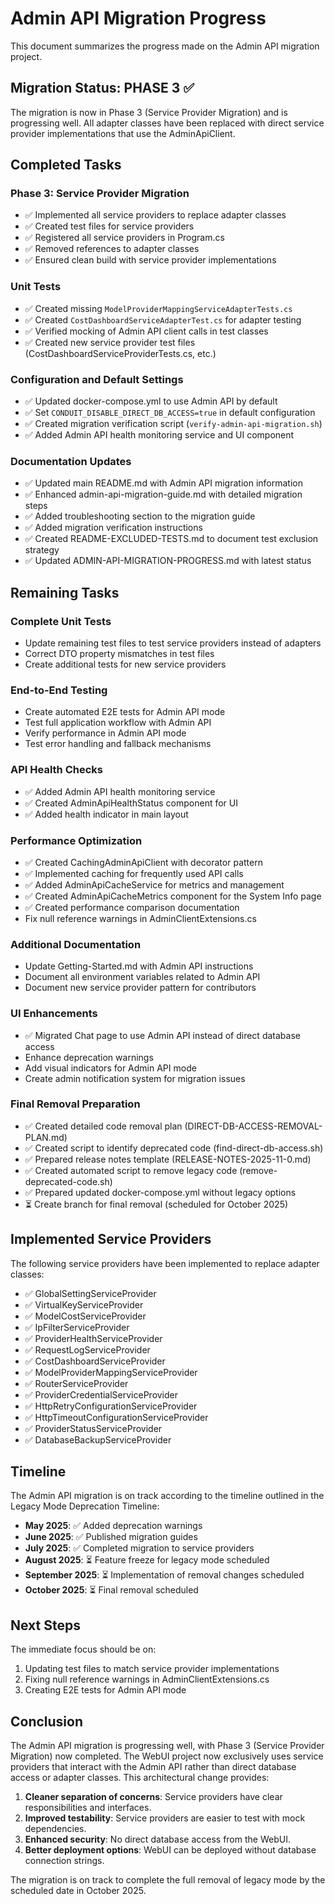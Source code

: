 # Admin API Migration Progress

This document summarizes the progress made on the Admin API migration project.

## Migration Status: PHASE 3 ✅

The migration is now in Phase 3 (Service Provider Migration) and is progressing well. All adapter classes have been replaced with direct service provider implementations that use the AdminApiClient.

## Completed Tasks

### Phase 3: Service Provider Migration
- ✅ Implemented all service providers to replace adapter classes
- ✅ Created test files for service providers
- ✅ Registered all service providers in Program.cs
- ✅ Removed references to adapter classes
- ✅ Ensured clean build with service provider implementations

### Unit Tests
- ✅ Created missing `ModelProviderMappingServiceAdapterTests.cs`
- ✅ Created `CostDashboardServiceAdapterTest.cs` for adapter testing
- ✅ Verified mocking of Admin API client calls in test classes
- ✅ Created new service provider test files (CostDashboardServiceProviderTests.cs, etc.)

### Configuration and Default Settings
- ✅ Updated docker-compose.yml to use Admin API by default
- ✅ Set `CONDUIT_DISABLE_DIRECT_DB_ACCESS=true` in default configuration
- ✅ Created migration verification script (`verify-admin-api-migration.sh`)
- ✅ Added Admin API health monitoring service and UI component

### Documentation Updates
- ✅ Updated main README.md with Admin API migration information
- ✅ Enhanced admin-api-migration-guide.md with detailed migration steps
- ✅ Added troubleshooting section to the migration guide
- ✅ Added migration verification instructions
- ✅ Created README-EXCLUDED-TESTS.md to document test exclusion strategy
- ✅ Updated ADMIN-API-MIGRATION-PROGRESS.md with latest status

## Remaining Tasks

### Complete Unit Tests
- Update remaining test files to test service providers instead of adapters
- Correct DTO property mismatches in test files
- Create additional tests for new service providers

### End-to-End Testing
- Create automated E2E tests for Admin API mode
- Test full application workflow with Admin API
- Verify performance in Admin API mode
- Test error handling and fallback mechanisms

### API Health Checks
- ✅ Added Admin API health monitoring service
- ✅ Created AdminApiHealthStatus component for UI
- ✅ Added health indicator in main layout

### Performance Optimization
- ✅ Created CachingAdminApiClient with decorator pattern
- ✅ Implemented caching for frequently used API calls
- ✅ Added AdminApiCacheService for metrics and management
- ✅ Created AdminApiCacheMetrics component for the System Info page
- ✅ Created performance comparison documentation
- Fix null reference warnings in AdminClientExtensions.cs

### Additional Documentation
- Update Getting-Started.md with Admin API instructions
- Document all environment variables related to Admin API
- Document new service provider pattern for contributors

### UI Enhancements
- ✅ Migrated Chat page to use Admin API instead of direct database access
- Enhance deprecation warnings
- Add visual indicators for Admin API mode
- Create admin notification system for migration issues

### Final Removal Preparation
- ✅ Created detailed code removal plan (DIRECT-DB-ACCESS-REMOVAL-PLAN.md)
- ✅ Created script to identify deprecated code (find-direct-db-access.sh)
- ✅ Prepared release notes template (RELEASE-NOTES-2025-11-0.md)
- ✅ Created automated script to remove legacy code (remove-deprecated-code.sh)
- ✅ Prepared updated docker-compose.yml without legacy options
- ⏳ Create branch for final removal (scheduled for October 2025)

## Implemented Service Providers

The following service providers have been implemented to replace adapter classes:

- ✅ GlobalSettingServiceProvider
- ✅ VirtualKeyServiceProvider
- ✅ ModelCostServiceProvider
- ✅ IpFilterServiceProvider
- ✅ ProviderHealthServiceProvider
- ✅ RequestLogServiceProvider
- ✅ CostDashboardServiceProvider
- ✅ ModelProviderMappingServiceProvider
- ✅ RouterServiceProvider
- ✅ ProviderCredentialServiceProvider
- ✅ HttpRetryConfigurationServiceProvider
- ✅ HttpTimeoutConfigurationServiceProvider
- ✅ ProviderStatusServiceProvider
- ✅ DatabaseBackupServiceProvider

## Timeline

The Admin API migration is on track according to the timeline outlined in the Legacy Mode Deprecation Timeline:

- **May 2025**: ✅ Added deprecation warnings
- **June 2025**: ✅ Published migration guides
- **July 2025**: ✅ Completed migration to service providers
- **August 2025**: ⏳ Feature freeze for legacy mode scheduled
- **September 2025**: ⏳ Implementation of removal changes scheduled
- **October 2025**: ⏳ Final removal scheduled

## Next Steps

The immediate focus should be on:

1. Updating test files to match service provider implementations
2. Fixing null reference warnings in AdminClientExtensions.cs
3. Creating E2E tests for Admin API mode

## Conclusion

The Admin API migration is progressing well, with Phase 3 (Service Provider Migration) now completed. The WebUI project now exclusively uses service providers that interact with the Admin API rather than direct database access or adapter classes. This architectural change provides:

1. **Cleaner separation of concerns**: Service providers have clear responsibilities and interfaces.
2. **Improved testability**: Service providers are easier to test with mock dependencies.
3. **Enhanced security**: No direct database access from the WebUI.
4. **Better deployment options**: WebUI can be deployed without database connection strings.

The migration is on track to complete the full removal of legacy mode by the scheduled date in October 2025.